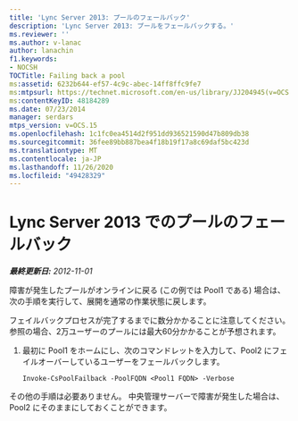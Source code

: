 ```yaml
---
title: 'Lync Server 2013: プールのフェールバック'
description: 'Lync Server 2013: プールをフェールバックする。'
ms.reviewer: ''
ms.author: v-lanac
author: lanachin
f1.keywords:
- NOCSH
TOCTitle: Failing back a pool
ms:assetid: 6232b644-ef57-4c9c-abec-14ff8ffc9fe7
ms:mtpsurl: https://technet.microsoft.com/en-us/library/JJ204945(v=OCS.15)
ms:contentKeyID: 48184289
ms.date: 07/23/2014
manager: serdars
mtps_version: v=OCS.15
ms.openlocfilehash: 1c1fc0ea4514d2f951dd936521590d47b809db38
ms.sourcegitcommit: 36fee89bb887bea4f18b19f17a8c69daf5bc423d
ms.translationtype: MT
ms.contentlocale: ja-JP
ms.lasthandoff: 11/26/2020
ms.locfileid: "49428329"
---
```

# <a name="failing-back-a-pool-in-lync-server-2013"></a>Lync Server 2013 でのプールのフェールバック

<div data-xmlns="http://www.w3.org/1999/xhtml">

<div class="topic" data-xmlns="http://www.w3.org/1999/xhtml" data-msxsl="urn:schemas-microsoft-com:xslt" data-cs="https://msdn.microsoft.com/">

<div data-asp="https://msdn2.microsoft.com/asp">



</div>

<div id="mainSection">

<div id="mainBody">

<span> </span>

_**最終更新日:** 2012-11-01_

障害が発生したプールがオンラインに戻る (この例では Pool1 である) 場合は、次の手順を実行して、展開を通常の作業状態に戻します。

フェイルバックプロセスが完了するまでに数分かかることに注意してください。  参照の場合、2万ユーザーのプールには最大60分かかることが予想されます。

1.  最初に Pool1 をホームにし、次のコマンドレットを入力して、Pool2 にフェイルオーバーしているユーザーをフェールバックします。
    
        Invoke-CsPoolFailback -PoolFQDN <Pool1 FQDN> -Verbose

その他の手順は必要ありません。 中央管理サーバーで障害が発生した場合は、Pool2 にそのままにしておくことができます。

</div>

<span> </span>

</div>

</div>

</div>

